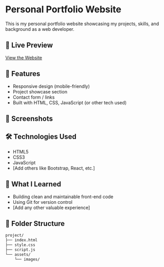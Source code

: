 # Personal Portfolio Website

This is my personal portfolio website showcasing my projects, skills, and background as a web developer.

## 🔗 Live Preview

[View the Website](https://yourdomain.com) <!-- if hosted somewhere -->

## 📁 Features

- Responsive design (mobile-friendly)
- Project showcase section
- Contact form / links
- Built with HTML, CSS, JavaScript (or other tech used)

## 📸 Screenshots

<!-- Add screenshots here if you want -->

## 🛠️ Technologies Used

- HTML5
- CSS3
- JavaScript
- [Add others like Bootstrap, React, etc.]

## 🧠 What I Learned

- Building clean and maintainable front-end code
- Using Git for version control
- [Add any other valuable experience]

## 📂 Folder Structure

```bash
project/
├── index.html
├── style.css
├── script.js
└── assets/
    └── images/
